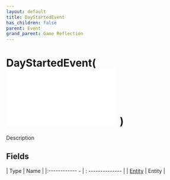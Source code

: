 ```yaml
---
layout: default
title: DayStartedEvent
has_children: false
parent: Event
grand_parent: Game Reflection
---
```

# DayStartedEvent( ![ EntityEventBase ](game-reflection/events/entity_event_base.md) )
Description 

## Fields
| Type | Name |
|:------------ - | : -------------- |
| [Entity](game-reflection/classes/entity.md) | Entity |
